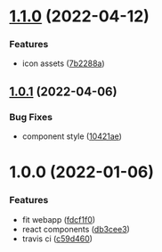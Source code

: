 # [1.1.0](https://github.com/akijoey/react-components/compare/v1.0.1...v1.1.0) (2022-04-12)


### Features

* icon assets ([7b2288a](https://github.com/akijoey/react-components/commit/7b2288a0e64e1617377c7a5bf810dec682a2ea31))

## [1.0.1](https://github.com/akijoey/react-components/compare/v1.0.0...v1.0.1) (2022-04-06)


### Bug Fixes

* component style ([10421ae](https://github.com/akijoey/react-components/commit/10421ae33e316f27a546a41cd7dcfa0e7fae69a8))

# 1.0.0 (2022-01-06)


### Features

* fit webapp ([fdcf1f0](https://github.com/akijoey/react-components/commit/fdcf1f066ac924bbea692c00fbac8ee26fb23c9b))
* react components ([db3cee3](https://github.com/akijoey/react-components/commit/db3cee3e7b2c2ba8b67e559ceb3a58825d895169))
* travis ci ([c59d460](https://github.com/akijoey/react-components/commit/c59d460ab2af064d3f1b535eeaba641d58d68113))
